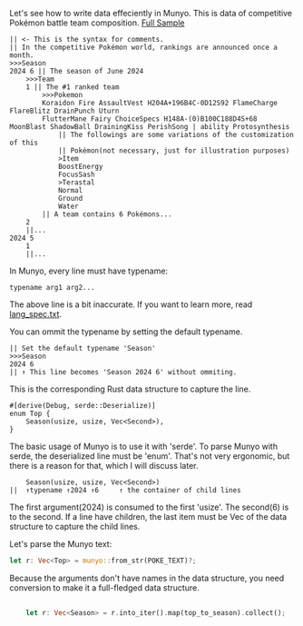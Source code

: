 Let's see how to write data effeciently in Munyo. 
This is data of competitive Pokémon battle team composition. [Full Sample]()
```
|| <- This is the syntax for comments.
|| In the competitive Pokémon world, rankings are announced once a month.
>>>Season
2024 6 || The season of June 2024
	>>>Team
	1 || The #1 ranked team
		>>>Pokemon
		Koraidon Fire AssaultVest H204A+196B4C-0D12S92 FlameCharge FlareBlitz DrainPunch Uturn
		FlutterMane Fairy ChoiceSpecs H148A-(0)B100C188D4S+68 MoonBlast ShadowBall DrainingKiss PerishSong | ability Protosynthesis 
			|| The followings are some variations of the customization of this 
			|| Pokémon(not necessary, just for illustration purposes)
			>Item
			BoostEnergy
			FocusSash
			>Terastal
			Normal
			Ground
			Water
		|| A team contains 6 Pokémons...
	2
	||...
2024 5
	1
	||...
```
In Munyo, every line must have typename:
```
typename arg1 arg2...
```
The above line is a bit inaccurate. If you want to learn more, read [lang_spec.txt](https://github.com/dochy-ksti/munyorunyoru/blob/master/lang_spec.txt).

You can ommit the typename by setting the default typename.
```
|| Set the default typename 'Season'
>>>Season
2024 6
|| ↑ This line becomes 'Season 2024 6' without ommiting.
```
This is the corresponding Rust data structure to capture the line.
```
#[derive(Debug, serde::Deserialize)]
enum Top {
    Season(usize, usize, Vec<Second>),
}
```
The basic usage of Munyo is to use it with 'serde'. 
To parse Munyo with serde, the deserialized line must be 'enum'.
That's not very ergonomic, but there is a reason for that, which I will discuss later.
```
	Season(usize, usize, Vec<Second>)
||  ↑typename ↑2024 ↑6     ↑ the container of child lines
```
The first argument(2024) is consumed to the first 'usize'. The second(6) is to the second.
If a line have children, the last item must be Vec of the data structure to capture the child lines.

Let's parse the Munyo text:
```Rust
let r: Vec<Top> = munyo::from_str(POKE_TEXT)?;
```


Because the arguments don't have names in the data structure, you need conversion to make it a full-fledged data structure.
```Rust
    
    let r: Vec<Season> = r.into_iter().map(top_to_season).collect();
```